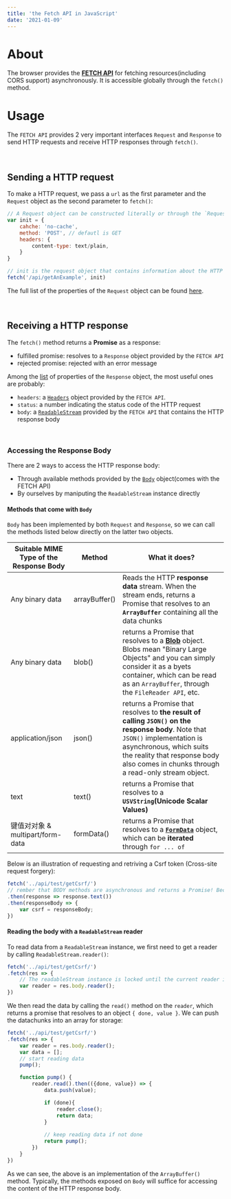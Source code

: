 ```yaml
---
title: 'the Fetch API in JavaScript'
date: '2021-01-09'
---
```


# About
The browser provides the **[FETCH API][1]** for fetching resources(including CORS support) asynchronously. It is accessible globally through the `fetch()` method.

# Usage
The `FETCH API` provides 2 very important interfaces `Request` and `Response` to send HTTP requests and receive HTTP responses through `fetch()`.

<br>

## Sending a HTTP request
To make a HTTP request, we pass a `url` as the first parameter and the `Request` object as the second parameter to `fetch()`:
```javascript
// A Request object can be constructed literally or through the `Request()` constructor
var init = {
    cahche: 'no-cache',
    method: 'POST', // defautl is GET
    headers: {
        content-type: text/plain,
    }
}

// init is the request object that contains information about the HTTP request
fetch('/api/getAnExample', init)
```
The full list of the properties of the `Request` object can be found [here][2].

<br>

## Receiving a HTTP response
The `fetch()` method returns a **Promise** as a response:
  - fulfilled promise: resolves to a `Response` object provided by the `FETCH API`
  - rejected promise: rejected with an error message

Among the [list][3] of properties of the `Response` object, the most useful ones are probably:
  - `headers`: a [`Headers`][4] object provided by the `FETCH API`.
  - `status`: a number indicating the status code of the HTTP request
  - `body`: a [`ReadableStream`][5] provided by the `FETCH API` that contains the HTTP response body

<br>

### Accessing the Response Body
There are 2 ways to access the HTTP response body:
  - Through available methods provided by the [`Body`][6] object(comes with the FETCH API)
  - By ourselves by maniputing the `ReadableStream` instance directly
  

#### Methods that come with `Body`
`Body` has been implemented by both `Request` and `Response`, so we can call the methods listed below directly on the latter two objects.

Suitable MIME Type of the Response Body | Method         | What it does?
--                             | --             | -- 
Any binary data                | arrayBuffer()  | Reads the HTTP **response data** stream. When the stream ends, returns a Promise that resolves to an **`ArrayBuffer`** containing all the data chunks
Any binary data                | blob()         | returns a Promise that resolves to a [**Blob**][7] object. Blobs mean "Binary Large Objects" and you can simply consider it as a byets container, which can be read as an `ArrayBuffer`, through the `FileReader API`, etc.
application/json               | json()         | returns a Promise that resolves to **the result of calling `JSON()` on the response body**. Note that `JSON()` implementation is asynchronous, which suits the reality that response body also comes in chunks through a read-only stream object.
text                           | text()         | returns a Promise that resolves to a **`USVString`(Unicode Scalar Values)**
键值对对象 & multipart/form-data| formData()     | returns a Promise that resolves to a **[`FormData`][8]** object, which can be **iterated** through `for ... of`

Below is an illustration of requesting and retriving a Csrf token (Cross-site request forgery):
```javascript
fetch('../api/test/getCsrf/')
// rember that BODY methods are asynchronous and returns a Promise! Because response body comes in chunks through a stream 
.then(response => response.text())
.then(responseBody => {
    var csrf = responseBody;
})
```

#### Reading the body with a `ReadableStream` reader
To read data from a `ReadableStream` instance, we first need to get a reader by calling `ReadableStream.reader()`:
```javascript
fetch('../api/test/getCsrf/')
.fetch(res => {
    // The readableStream instance is locked until the current reader is closed.
    var reader = res.body.reader();
}) 
```

We then read the data by calling the `read()` method on the `reader`, which returns a promise that resolves to an object `{ done, value }`. We can push the datachunks into an array for storage:
```javascript
fetch('../api/test/getCsrf/')
.fetch(res => {
    var reader = res.body.reader();
    var data = [];
    // start reading data
    pump();

    function pump() {
        reader.read().then(({done, value}) => {
            data.push(value);

            if (done){
                reader.close();
                return data;
            }
            
            // keep reading data if not done
            return pump();
        })
    }
})
```

As we can see, the above is an implementation of the `ArrayBuffer()` method. Typically, the methods exposed on `Body` will suffice for accessing the content of the HTTP response body.

[1]: https://developer.mozilla.org/en-US/docs/Web/API/Fetch_API
[2]: https://developer.mozilla.org/en-US/docs/Web/API/Request
[3]: https://developer.mozilla.org/zh-CN/docs/Web/API/Response
[4]: https://developer.mozilla.org/zh-CN/docs/Web/API/Headers
[5]: https://developer.mozilla.org/zh-CN/docs/Web/API/ReadableStream
[6]: https://developer.mozilla.org/zh-CN/docs/Web/API/Body
[7]: https://medium.com/javascript-in-plain-english/javascript-blob-why-is-it-useful-20c372dfca00#:~:text=Blob%20means%20%E2%80%9CBinary%20Large%20Object,or%20read%20from%20a%20disk.
[8]: https://developer.mozilla.org/zh-CN/docs/Web/API/FormData
